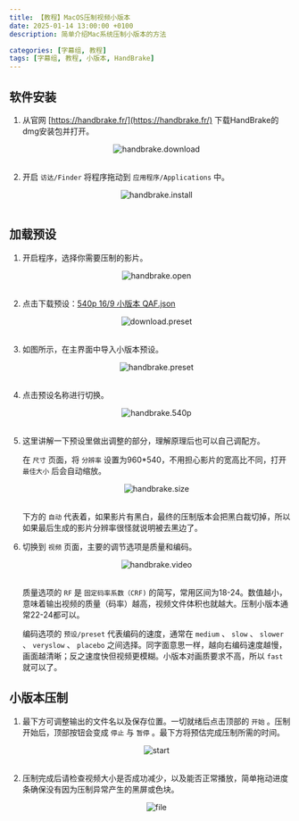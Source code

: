 ```yaml
---
title: 【教程】MacOS压制视频小版本
date: 2025-01-14 13:00:00 +0100
description: 简单介绍Mac系统压制小版本的方法

categories: [字幕组, 教程]
tags: [字幕组, 教程, 小版本, HandBrake]
---
```


## 软件安装

1. 从官网 [https://handbrake.fr/](https://handbrake.fr/) 下载HandBrake的dmg安装包并打开。
   <center><img src="/assets/img/post/2025-01-14-how-to-compress-small-version-video-by-handbrake/download.webp" alt= "handbrake.download"></center>
   <br/>

2. 开启 `访达/Finder` 将程序拖动到 `应用程序/Applications` 中。
   <center><img src="/assets/img/post/2025-01-14-how-to-compress-small-version-video-by-handbrake/install.webp" alt= "handbrake.install"></center>
   <br/>
   
## 加载预设

1. 开启程序，选择你需要压制的影片。
   <center><img src="/assets/img/post/2025-01-14-how-to-compress-small-version-video-by-handbrake/open.webp" alt= "handbrake.open"></center>
   <br/>

2. 点击下载预设：[540p 16/9 小版本 QAF.json](https://github.com/callmexin2024/callmexin2024.github.io/blob/master/downloads/540p_16%3A9_%E5%B0%8F%E7%89%88%E6%9C%AC_QAF.json)

   <center><img src="/assets/img/post/2025-01-14-how-to-compress-small-version-video-by-handbrake/download_preset.webp" alt= "download.preset"></center>
   <br/>

3. 如图所示，在主界面中导入小版本预设。
   <center><img src="/assets/img/post/2025-01-14-how-to-compress-small-version-video-by-handbrake/preset.webp" alt= "handbrake.preset"></center>
   <br/>
   
4. 点击预设名称进行切换。
   <center><img src="/assets/img/post/2025-01-14-how-to-compress-small-version-video-by-handbrake/switch.webp" alt= "handbrake.540p"></center>
   <br/>

5. 这里讲解一下预设里做出调整的部分，理解原理后也可以自己调配方。
   
   在 `尺寸` 页面，将 `分辨率` 设置为960*540，不用担心影片的宽高比不同，打开 `最佳大小` 后会自动缩放。
   <center><img src="/assets/img/post/2025-01-14-how-to-compress-small-version-video-by-handbrake/size.webp" alt= "handbrake.size"></center>
   <br/>
   
   下方的 `自动` 代表着，如果影片有黑白，最终的压制版本会把黑白裁切掉，所以如果最后生成的影片分辨率很怪就说明被去黑边了。
   <br/>

6. 切换到 `视频` 页面，主要的调节选项是质量和编码。
   <center><img src="/assets/img/post/2025-01-14-how-to-compress-small-version-video-by-handbrake/video.webp" alt= "handbrake.video"></center>
   <br/>

   质量选项的 `RF` 是 `固定码率系数（CRF)` 的简写，常用区间为18-24。数值越小，意味着输出视频的质量（码率）越高，视频文件体积也就越大。压制小版本通常22-24都可以。

   编码选项的 `预设/preset` 代表编码的速度，通常在 `medium` 、 `slow` 、 `slower` 、 `veryslow` 、 `placebo` 之间选择。同字面意思一样，越向右编码速度越慢，画面越清晰；反之速度快但视频更模糊。小版本对画质要求不高，所以 `fast` 就可以了。

## 小版本压制

1. 最下方可调整输出的文件名以及保存位置。一切就绪后点击顶部的 `开始` 。压制开始后，顶部按钮会变成 `停止` 与 `暂停` 。最下方将预估完成压制所需的时间。
   
   <center><img src="/assets/img/post/2025-01-14-how-to-compress-small-version-video-by-handbrake/start.webp" alt= "start"></center>
   <br/>

2. 压制完成后请检查视频大小是否成功减少，以及能否正常播放，简单拖动进度条确保没有因为压制异常产生的黑屏或色块。
   
   <center><img src="/assets/img/post/2025-01-14-how-to-compress-small-version-video-by-handbrake/file.webp" alt="file"></center>
   <br/>
   
   

